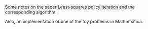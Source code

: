 Some notes on the paper [Least-squares policy iteration](http://www.cs.duke.edu/research/AI/LSPI/) and the corresponding algorithm.

Also, an implementation of one of the toy problems in Mathematica. 